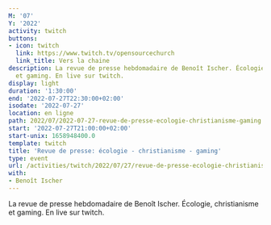 ```yaml
---
M: '07'
Y: '2022'
activity: twitch
buttons:
- icon: twitch
  link: https://www.twitch.tv/opensourcechurch
  link_title: Vers la chaine
description: La revue de presse hebdomadaire de Benoît Ischer. Écologie, christianisme
  et gaming. En live sur twitch.
display: light
duration: '1:30:00'
end: '2022-07-27T22:30:00+02:00'
isodate: '2022-07-27'
location: en ligne
path: 2022/07/2022-07-27-revue-de-presse-ecologie-christianisme-gaming.md
start: '2022-07-27T21:00:00+02:00'
start-unix: 1658948400.0
template: twitch
title: 'Revue de presse: écologie - christianisme - gaming'
type: event
url: /activities/twitch/2022/07/27/revue-de-presse-ecologie-christianisme-gaming
with:
- Benoît Ischer
---
```

La revue de presse hebdomadaire de Benoît Ischer. Écologie, christianisme et gaming. En live sur twitch.